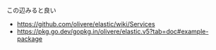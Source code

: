 この辺みると良い

- https://github.com/olivere/elastic/wiki/Services
- https://pkg.go.dev/gopkg.in/olivere/elastic.v5?tab=doc#example-package
